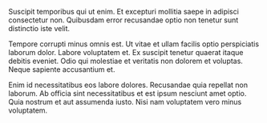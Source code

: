 Suscipit temporibus qui ut enim. Et excepturi mollitia saepe in adipisci consectetur non. Quibusdam error recusandae optio non tenetur sunt distinctio iste velit.
 Tempore corrupti minus omnis est. Ut vitae et ullam facilis optio perspiciatis laborum dolor. Labore voluptatem et. Ex suscipit tenetur quaerat itaque debitis eveniet. Odio qui molestiae et veritatis non dolorem et voluptas. Neque sapiente accusantium et.
 Enim id necessitatibus eos labore dolores. Recusandae quia repellat non laborum. Ab officia sint necessitatibus et est ipsum nesciunt amet optio. Quia nostrum et aut assumenda iusto. Nisi nam voluptatem vero minus voluptatem.
